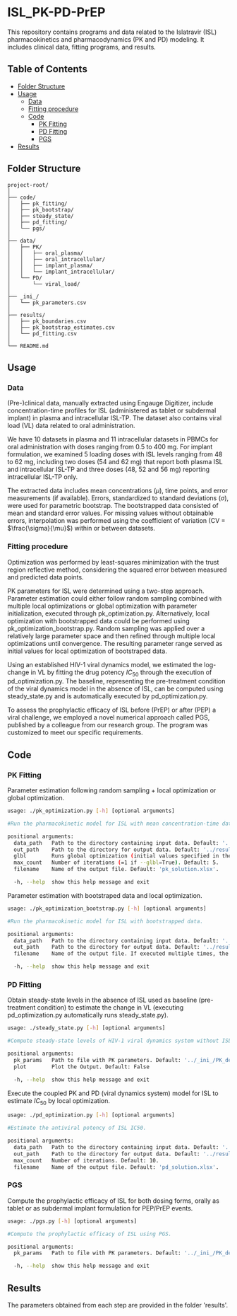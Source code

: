 # ISL_PK-PD-PrEP

This repository contains programs and data related to the Islatravir (ISL) pharmacokinetics and pharmacodynamics (PK and PD) modeling. It includes clinical data, fitting programs, and results.

## Table of Contents

- [Folder Structure](#folder-structure)
- [Usage](#usage)
  - [Data](#data)
  - [Fitting procedure](#fitting-procedure)
  - [Code](#code)
    - [PK Fitting](#pk-fitting)
    - [PD Fitting](#pd-fitting)
    - [PGS](#pgs)
- [Results](#results)

## Folder Structure

```
project-root/
│
├── code/
│   ├── pk_fitting/
│   ├── pk_bootstrap/
│   ├── steady_state/
│   ├── pd_fitting/
│   └── pgs/      
│
├── data/
│   ├── PK/
│   │   ├── oral_plasma/
│   │   ├── oral_intracellular/
│   │   ├── implant_plasma/
│   │   └── implant_intracellular/
│   └── PD/
│       └── viral_load/
│
├── _ini_/
│   └── pk_parameters.csv
│
├── results/
│   ├── pk_boundaries.csv
│   ├── pk_bootstrap_estimates.csv
│   └── pd_fitting.csv
│
└── README.md
```

## Usage

### Data

(Pre-)clinical data, manually extracted using Engauge Digitizer, include concentration-time profiles for ISL (administered as tablet or subdermal implant) in plasma and intracellular ISL-TP. The dataset also contains viral load (VL) data related to oral administration.

We have 10 datasets in plasma and 11 intracellular datasets in PBMCs for oral administration with doses ranging from 0.5 to 400 mg. For implant formulation, we examined 5 loading doses with ISL levels ranging from 48 to 62 mg, including two doses (54 and 62 mg) that report both plasma ISL and intracellular ISL-TP and three doses (48, 52 and 56 mg) reporting intracellular ISL-TP only.

The extracted data includes mean concentrations ($\mu$), time points, and error measurements (if available). Errors, standardized to standard deviations ($\sigma$), were used for parametric bootstrap. The bootstrapped data consisted of mean and standard error values. For missing values without obtainable errors, interpolation was performed using the coefficient of variation (CV = $\frac{\sigma}{\mu}$) within or between datasets.

### Fitting procedure
Optimization was performed by least-squares minimization with the trust region reflective method, considering the squared error between measured and predicted data points.

PK parameters for ISL were determined using a two-step approach. Parameter estimation could either follow random sampling combined with multiple local optimizations or global optimization with parameter initialization, executed through pk_optimization.py. Alternatively, local optimization with bootstrapped data could be performed using pk_optimization_bootstrap.py. Random sampling was applied over a relatively large parameter space and then refined through multiple local optimizations until convergence. The resulting parameter range served as initial values for local optimization of bootstraped data.

Using an established HIV-1 viral dynamics model, we estimated the log-change in VL by fitting the drug potency $IC_{50}$ through the execution of pd_optimization.py. The baseline, representing the pre-treatment condition of the viral dynamics model in the absence of ISL, can be computed using steady_state.py and is automatically executed by pd_optimization.py.

To assess the prophylactic efficacy of ISL before (PrEP) or after (PEP) a viral challenge, we employed a novel numerical approach called PGS, published by a colleague from our research group. The program was customized to meet our specific requirements.

## Code

### PK Fitting

Parameter estimation following random sampling + local optimization or global optimization.

```bash
usage: ./pk_optimization.py [-h] [optional arguments]

#Run the pharmacokinetic model for ISL with mean concentration-time data.

positional arguments:
  data_path   Path to the directory containing input data. Default: '../data/PK/'.
  out_path    Path to the directory for output data. Default: '../results/'.
  glbl        Runs global optimization (initial values specified in the script). Otherwise, random parameter sampling and local optimization are performed. Default: False.
  max_count   Number of iterations (=1 if --glbl=True). Default: 5.
  filename    Name of the output file. Default: 'pk_solution.xlsx'.

  -h, --help  show this help message and exit

```

Parameter estimation with bootstraped data and local optimization.

```bash
usage: ./pk_optimization_bootstrap.py [-h] [optional arguments]

#Run the pharmacokinetic model for ISL with bootstrapped data.

positional arguments:
  data_path   Path to the directory containing input data. Default: '../data/PK/'.
  out_path    Path to the directory for output data. Default: '../results/'.
  filename    Name of the output file. If executed multiple times, the results are added to the existing file (not overwritten). Default: 'pk_bootstrap_solution.xlsx'.

  -h, --help  show this help message and exit

```

### PD Fitting

Obtain steady-state levels in the absence of ISL used as baseline (pre-treatment condition) to estimate the change in VL (executing pd_optimization.py automatically runs steady_state.py).

```bash
usage: ./steady_state.py [-h] [optional arguments]

#Compute steady-state levels of HIV-1 viral dynamics system without ISL (baseline for PD optimization).

positional arguments:
  pk_params   Path to file with PK parameters. Default: '../_ini_/PK_default.csv'.
  plot        Plot the Output. Default: False

  -h, --help  show this help message and exit

```

Execute the coupled PK and PD (viral dynamics system) model for ISL to estimate $IC_{50}$ by local optimization.

```bash
usage: ./pd_optimization.py [-h] [optional arguments]

#Estimate the antiviral potency of ISL IC50.

positional arguments:
  data_path   Path to the directory containing input data. Default: '../data/PD/'.
  out_path    Path to the directory for output data. Default: '../results/'.
  max_count   Number of iterations. Default: 10.
  filename    Name of the output file. Default: 'pd_solution.xlsx'.

```

### PGS

Compute the prophylactic efficacy of ISL for both dosing forms, orally as tablet or as subdermal implant formulation for PEP/PrEP events.

```bash
usage: ./pgs.py [-h] [optional arguments]

#Compute the prophylactic efficacy of ISL using PGS.

positional arguments:
  pk_params   Path to file with PK parameters. Default: '../_ini_/PK_default.csv'.

  -h, --help  show this help message and exit

```

## Results

The parameters obtained from each step are provided in the folder 'results'.

